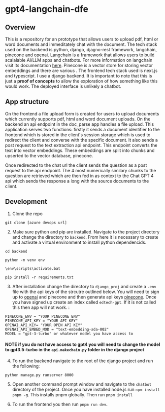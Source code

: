 # gpt4-langchain-dfe

## Overview

This is a repository for an prototype that allows users to upload pdf, html or word documents and immeditately chat with the document. The tech stack used on the backend is python, django, djagno-rest framework, langchain, pinecone and openai. Langchain is a framework that allows users to build scalalable AI/LLM apps and chatbots. For more information on langchain visit its documentation [here](https://python.langchain.com/en/latest/index.html). Pinecone is a vector store for storing vector embeddings and there are various . The frontend tech stack used is next.js and typescript. I use a django backend. It is important to note that this is just a 
**proof of concepts** to allow the exploration of how something like this would work. The deployed interface is unlikely a chatbot.


## App structure

On the frontend a file upload form is created for users to upload documents which currently supports pdf, html and word document uploads. On the backend an api endpoint in the doc_parse app handles a file upload. This application serves two functions: firstly it sends a document identifier to the frontend which is stored in the client's session storage which is used to redirect the client and converse with the specific document. It also sends a post request to the text extraction api endpoint. This endpoint converts the text into vector embeddings. These embeddings are split into chunks and upserted to the vector database, pinecone. 

Once redirected to the chat url the client sends the question as a post request to the api endpoint. The 4 most numerically similary chunks to the question are retrieved which are then fed in as context to the Chat GPT 4 api which sends the response a long with the source documents to the client. 


## Development

1. Clone the repo 
```
git clone [azure devops url]
```

2. Make sure python and pip are installed. Navigate to the project directory and change the directory to `backend`. From here it is necessary to create and activate a virtual environment to install python dependencids.

```
cd backend

python -m venv env

\env\scripts\activate.bat

pip install -r requirements.txt
```

3. After installation change the directory to `django_proj` and create a `.env` file with the api keys of the strcutre outlined below. You will need to sign up to [openai](https://platform.openai.com) and pinecone and then generate api keys [pinecone](https://app.pinecone.io/). Once you have signed up create an index called `edtech-gpt`. If it is not called this then app will not work. :

```
PINECONE_ENV = "YOUR PINECONE ENV"
PINECONE_API_KEY = "YOUR API KEY"
OPENAI_API_KEY= "YOUR OPEN API KEY"
OPENAI_API_EMBED_MOD = "text-embedding-ada-002"
MODEL = "gpt-3-turbo" or whatever model you have access to
```

#### NOTE if you do not have access to gpt4 you will need to change the model to gpt3.5-turbo in the `api.makechain.py` folder in the django project

4. To run the backend navigate to the root of the django project and run the following:
``` 
python manage.py runserver 8000
``` 
5. Open another command prompt window and navigate to the `chatbot` directory of the project. Once you have installed node.js run `npm install pnpm -g`. This installs pnpm globally. Then run `pnpm install`

6. To run the frontend you then run `pnpm run dev`. 









